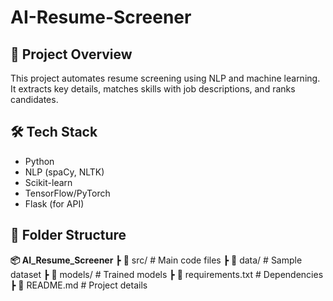 # AI-Resume-Screener

## 🚀 Project Overview  
This project automates resume screening using NLP and machine learning. It extracts key details, matches skills with job descriptions, and ranks candidates.  

## 🛠 Tech Stack  
- Python  
- NLP (spaCy, NLTK)  
- Scikit-learn  
- TensorFlow/PyTorch  
- Flask (for API)  

## 📂 Folder Structure  
**📦 AI_Resume_Screener**
    ┣ 📂 src/ # Main code files 
    ┣ 📂 data/ # Sample dataset 
    ┣ 📂 models/ # Trained models 
    ┣ 📜 requirements.txt # Dependencies 
    ┣ 📜 README.md # Project details

